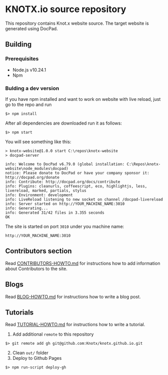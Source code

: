 # KNOTX.io source repository

This repository contains Knot.x website source. The target website is generated using DocPad.

## Building
### Prerequisites

- Node.js v10.24.1
- Npm

### Bulding a dev version

If you have npm installed and want to work on website with live reload, just go to the repo and run
```
$> npm install
```
After all dependencies are downloaded run it as follows:
```
$> npm start
```
You will see something like this:
```
> knotx-website@1.0.0 start C:\repos\knotx-website
> docpad-server

info: Welcome to DocPad v6.79.0 (global installation: C:\Repos\knotx-website\node_modules\docpad)
notice: Please donate to DocPad or have your company sponsor it: http://docpad.org/donate
info: Contribute: http://docpad.org/docs/contribute
info: Plugins: cleanurls, coffeescript, eco, highlightjs, less, livereload, marked, partials, stylus
info: Environment: development
info: LiveReload listening to new socket on channel /docpad-livereload
info: Server started on http://YOUR_MACHINE_NAME:3010
info: Generating...
info: Generated 31/42 files in 3.355 seconds
OK
```
The site is started on port `3010` under you machine name:
```
http://YOUR_MACHINE_NAME:3010
```

## Contributors section

Read [CONTRIBUTORS-HOWTO.md](CONTRIBUTORS-HOWTO.md) for instructions how to add information about Contributors to the site.

## Blogs

Read [BLOG-HOWTO.md](BLOG-HOWTO.md) for instructions how to write a blog post.

## Tutorials

Read [TUTORIAL-HOWTO.md](TUTORIAL-HOWTO.md) for instructions how to write a tutorial.

1. Add additional `remote` to this repository
```
$> git remote add gh git@github.com:Knotx/knotx.github.io.git
```
2. Clean `out/` folder
3. Deploy to Github Pages
```
$> npm run-script deploy-gh
```
